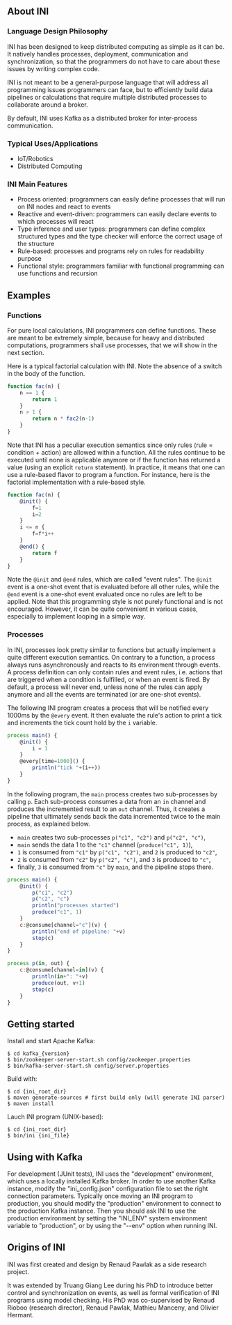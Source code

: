 
## About INI

### Language Design Philosophy

INI has been designed to keep distributed computing as simple as it can be. It natively handles processes, deployment, communication and synchronization, so that the programmers do not have to care about these issues by writing complex code.

INI is not meant to be a general-purpose language that will address all programming issues programmers can face, but to efficiently build data pipelines or calculations that require multiple distributed processes to collaborate around a broker.

By default, INI uses Kafka as a distributed broker for inter-process communication.

### Typical Uses/Applications

- IoT/Robotics
- Distributed Computing

### INI Main Features

- Process oriented: programmers can easily define processes that will run on INI nodes and react to events
- Reactive and event-driven: programmers can easily declare events to which processes will react
- Type inference and user types: programmers can define complex structured types and the type checker will enforce the correct usage of the structure
- Rule-based: processes and programs rely on rules for readability purpose
- Functional style: programmers familiar with functional programming can use functions and recursion

## Examples

### Functions

For pure local calculations, INI programmers can define functions. These are meant to be extremely simple, because for heavy and distributed computations, programmers shall use processes, that we will show in the next section.

Here is a typical factorial calculation with INI. Note the absence of a switch in the body of the function. 

```javascript
function fac(n) {
	n == 1 {
		return 1
	}
	n > 1 {
		return n * fac2(n-1)
	}
}
```

Note that INI has a peculiar execution semantics since only rules (rule = condition + action) are allowed within a function. All the rules continue to be executed until none is applicable anymore or if the function has returned a value (using an explicit ``return`` statement).
In practice, it means that one can use a rule-based flavor to program a function. For instance, here is the factorial implementation with a rule-based style.

```javascript
function fac(n) {
	@init() {
		f=1
		i=2
	}
	i <= n {
		f=f*i++
	}
	@end() {
		return f
	}
}
```

Note the ``@init`` and ``@end`` rules, which are called "event rules". The ``@init`` event is a one-shot event that is evaluated before all other rules, while the ``@end`` event is a one-shot event evaluated once no rules are left to be applied. Note that this programming style is not purely functional and is not encouraged. However, it can be quite convenient in various cases, especially to implement looping in a simple way.

### Processes

In INI, processes look pretty similar to functions but actually implement a quite different execution semantics. On contrary to a function, a process always runs asynchronously and reacts to its environment through events. A process definition can only contain rules and event rules, i.e. actions that are triggered when a condition is fulfilled, or when an event is fired. By default, a process will never end, unless none of the rules can apply anymore and all the events are terminated (or are one-shot events). 

The following INI program creates a process that will be notified every 1000ms by the ``@every`` event. It then evaluate the rule's action to print a tick and increments the tick count hold by the ``i`` variable.

```javascript
process main() {
	@init() {
		i = 1
	}
	@every[time=1000]() {
		println("tick "+(i++))
	}
}
```

In the following program, the ``main`` process creates two sub-processes by calling ``p``. Each sub-process consumes a data from an ``in`` channel and produces the incremented result to an ``out`` channel.
Thus, it creates a pipeline that ultimately sends back the data incremented twice to the main process, as explained below.

- ``main`` creates two sub-processes ``p("c1", "c2")`` and ``p("c2", "c")``,
- ``main`` sends the data 1 to the ``"c1"`` channel (``produce("c1", 1)``),
- ``1`` is consumed from ``"c1"`` by ``p("c1", "c2")``, and ``2`` is produced to ``"c2"``,
- ``2`` is consumed from ``"c2"`` by ``p("c2", "c")``, and ``3`` is produced to ``"c"``,
- finally, ``3`` is consumed from ``"c"`` by ``main``, and the pipeline stops there.

```javascript
process main() {
	@init() {
		p("c1", "c2")
		p("c2", "c")
		println("processes started")
		produce("c1", 1)
	}
	c:@consume[channel="c"](v) {
		println("end of pipeline: "+v)
		stop(c)
	}
}

process p(in, out) {
	c:@consume[channel=in](v) {
		println(in+": "+v)
		produce(out, v+1)
		stop(c)
	}
}
```

## Getting started

Install and start Apache Kafka:

```console
$ cd kafka_{version}
$ bin/zookeeper-server-start.sh config/zookeeper.properties
$ bin/kafka-server-start.sh config/server.properties
```

Build with:

```console
$ cd {ini_root_dir}
$ maven generate-sources # first build only (will generate INI parser)
$ maven install
```

Lauch INI program (UNIX-based):

```console
$ cd {ini_root_dir}
$ bin/ini {ini_file}
```

## Using with Kafka

For development (JUnit tests), INI uses the "development" environment, which uses a locally installed Kafka broker. 
In order to use another Kafka instance, modify the "ini_config.json" configuration file to set the right connection parameters. Typically once moving an INI program to production, you should modify the "production" environment to connect to the production Kafka instance. Then you should ask INI to use the production environment by setting the "INI_ENV" system environment variable to "production", or by using the "--env" option when running INI.

## Origins of INI

INI was first created and design by Renaud Pawlak as a side research project.

It was extended by Truang Giang Lee during his PhD to introduce better control and synchronization on events, as well as formal verification of INI programs using model checking. His PhD was co-supervised by Renaud Rioboo (research director), Renaud Pawlak, Mathieu Manceny, and Olivier Hermant.

